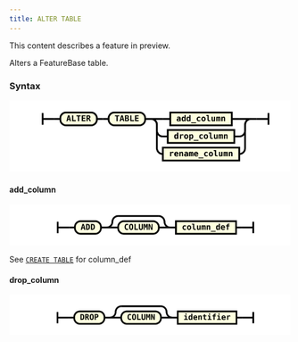 ```yaml
---
title: ALTER TABLE
---
```


This content describes a feature in preview.

Alters a FeatureBase table.

### Syntax

![expr](/img/sql/alter_table_stmt.svg)

#### add_column

![expr](/img/sql/add_column.svg)

See [`CREATE TABLE`](/reference/data-querying-ref/sql/sql-create-table) for column_def

#### drop_column

![expr](/img/sql/drop_column.svg)

